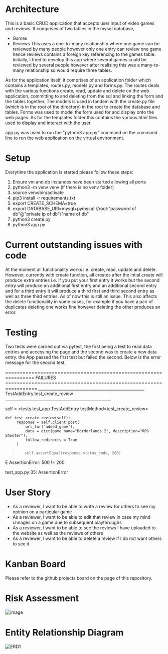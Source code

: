 # Architecture

This is a basic CRUD application that accepts user input of video games and reviews. It comprises of two tables in the mysql database,
* Games
* Reviews
This uses a one-to-many relationship where one game can be reviewed by many people however only one entry can review one game hence reviews contains a foreign key referencing to the games table. Initially, I tried to develop this app where several games could be reviewed by several people however after realising this was a many-to-many relationship so would require three tables.

As for the application itself, it comprises of an application folder which contains a templates, routes.py, models.py and forms.py. The routes deals with the various functions create, read, update and delete on the web application, committing to and deleting from the sql and linking the form and the tables together. The models is used in tandem with the create.py file (which is in the root of the directory) in the root to create the database and tables. Forms was used to model the form used for and display onto the web pages. As for the templates folder this contains the various html files used to display and interact with the user.

app.py was used to run the "python3 app.py" command on the command line to run the web application on the virtual environment.

# Setup

Everytime the application is started please follow these steps:
1. Ensure vm and db instances have been started allowing all ports
2. python3 -m venv venv (if there is no venv folder)
3. source venv/bin/activate
4. pip3 install -r requirements.txt
5. export CREATE_SCHEMA=true
6. export DATABASE_URI=mysql+pymysql://root:"password of db"@"private ip of db"/"name of db"
7. python3 create.py 
8. python3 app.py

# Current outstanding issues with code

At the moment all functionality works i.e. create, read, update and delete. However, currently with create function, all creates after the intial create will produce extra entries i.e. if you put your first entry it works but the second entry will produce an additional first entry and an additional second entry and for a third entry it will produce a third first and third second entry as well as three third entries. As of now this is still an issue. This also affects the delete functionality in some cases, for example if you have a pair of duplicates deleting one works fine however deleting the other produces an error.

# Testing

Two tests were carried out via pytest, the first being a test to read data entries and accessing the page and the second was to create a new data entry. the App passed the first test but failed the second. Below is the error message for the seocnd test,

================================================================ FAILURES =================================================================
_____________________________________________________ TestAddEntry.test_create_review _____________________________________________________

self = <tests.test_app.TestAddEntry testMethod=test_create_review>

    def test_create_review(self):
         response = self.client.post(
             url_for('added_game'),
             data = dict(game_name="Borderlands 2", description="RPG Shooter"),
             follow_redirects = True
         )
>        self.assertEqual(response.status_code, 200)
E        AssertionError: 500 != 200

test_app.py:35: AssertionError

# User Story

* As a reviewer, I want to be able to write a review for others to see my opinion on a particular game
* As a reviewer, I want to be able to edit that review in case my mind chnages on a game due to subsequent playthroughs
* As a reviewer, I want to be able to see the reviews I have uploaded to the website as well as the reviews of others
* As a reviewer, I want to be able to delete a review if I do not want others to see it

# Kanban Board

Please refer to the github projects board on the page of this repository.

# Risk Assessment

![image](https://user-images.githubusercontent.com/96538941/163392495-b074ccae-d595-449c-8b92-e6fe8f933600.png)

# Entity Relationship Diagram
![ERD1](https://user-images.githubusercontent.com/96538941/163391253-9fdc32ea-a0b9-464f-9216-d7229ef6870f.jpg)
